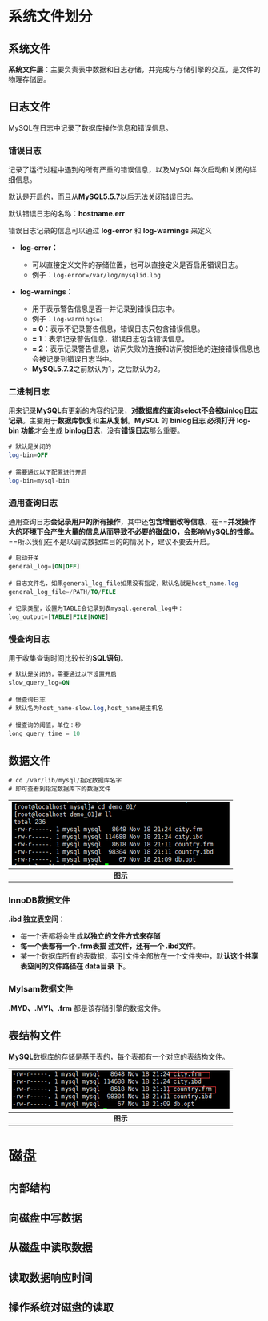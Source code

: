# 系统文件划分



## 系统文件

**系统文件层**：主要负责表中数据和日志存储，并完成与存储引擎的交互，是文件的物理存储层。



## 日志文件

MySQL在日志中记录了数据库操作信息和错误信息。



### 错误日志

记录了运行过程中遇到的所有严重的错误信息，以及MySQL每次启动和关闭的详细信息。

默认是开启的，而且从**MySQL5.5.7**以后无法关闭错误日志。

默认错误日志的名称：**hostname.err**

错误日志记录的信息可以通过 **log-error** 和 **log-warnings** 来定义

- **log-error：**

  - 可以直接定义文件的存储位置，也可以直接定义是否启用错误日志。
  - 例子：`log-error=/var/log/mysqlid.log`

- **log-warnings：**

  - 用于表示警告信息是否一并记录到错误日志中。
  - 例子：`log-warnings=1`
  - **= 0**：表示不记录警告信息，错误日志**只**包含错误信息。
  - **= 1**：表示记录警告信息，错误日志包含错误信息。
  - **= 2**：表示记录警告信息，访问失败的连接和访问被拒绝的连接错误信息也会被记录到错误日志当中。
  - **MySQL5.7.2**之前默认为1，之后默认为2。

  

### 二进制日志

用来记录**MySQL**有更新的内容的记录，**对数据库的查询select不会被binlog日志记录**。主要用于**数据库恢复**和**主从复制**。**MySQL** 的 **binlog日志 必须打开 log-bin 功能**才会生成 **binlog日志**，没有**错误日志**那么重要。

```sql
# 默认是关闭的
log-bin=OFF

# 需要通过以下配置进行开启
log-bin=mysql-bin
```



### 通用查询日志

通用查询日志**会记录用户的所有操作**，其中还**包含增删改等信息**，在==**并发操作大的环境下会产生大量的信息从而导致不必要的磁盘IO，会影响MySQL的性能。**==所以我们在不是以调试数据库目的的情况下，建议不要去开启。

```sql
# 启动开关
general_log=[ON|OFF]

# 日志文件名，如果general_log_file如果没有指定，默认名就是host_name.log
general_log_file=/PATH/TO/FILE

# 记录类型，设置为TABLE会记录到表mysql.general_log中：
log_output=[TABLE|FILE|NONE]
```



### 慢查询日志

用于收集查询时间比较长的**SQL语句**。

```sql
# 默认是关闭的，需要通过以下设置开启
slow_query_log=ON

# 慢查询日志
# 默认名为host_name-slow.log,host_name是主机名

# 慢查询的阈值，单位：秒
long_query_time = 10
```



## 数据文件

```sql
# cd /var/lib/mysql/指定数据库名字
# 即可查看到指定数据库下的数据文件
```

| **![image-20211124161210353](2021-11-25-MySQL系统文件划分.assets/image-20211124161210353.png)** |
| :----------------------------------------------------------: |
|                           **图示**                           |



### InnoDB数据文件

**.ibd 独立表空间**：

- 每一个表都将会生成**以独立的文件方式来存储**
- **每一个表都有一个 .frm表描 述文件，还有一个 .ibd文件**。
- 某一个数据库所有的表数据，索引文件全部放在一个文件夹中，默**认这个共享表空间的文件路径在 data目录 下**。



### MyIsam数据文件

**.MYD、.MYI、.frm** 都是该存储引擎的数据文件。



## 表结构文件

**MySQL**数据库的存储是基于表的，每个表都有一个对应的表结构文件。

| **![image-20211124162237270](2021-11-25-MySQL系统文件划分.assets/image-20211124162237270.png)** |
| :----------------------------------------------------------: |
|                           **图示**                           |



# 磁盘

## 内部结构

## 向磁盘中写数据

## 从磁盘中读取数据

## 读取数据响应时间

## 操作系统对磁盘的读取

